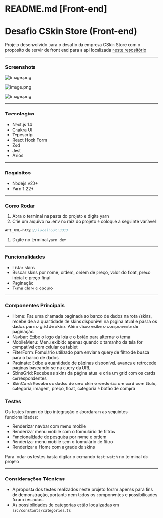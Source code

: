 # README.md [Front-end]

# Desafio CSkin Store (Front-end)

Projeto desenvolvido para o desafio da empresa CSkin Store com o propósito de servir de front end para a api localizada [neste repositório](https://github.com/lucascardosopsd/CSkin-store-backend.git)

---

### Screenshots

![image.png](https://i.imgur.com/3hhDysi.png)

![image.png](https://i.imgur.com/eusrbVv.png)

![image.png](https://i.imgur.com/Dfigg1y.png)

---

### Tecnologias

- Next.js 14
- Chakra UI
- Typescript
- React Hook Form
- Zod
- Jest
- Axios

---

### Requisitos

- Nodejs v20+
- Yarn 1.22+

---

### Como Rodar

1. Abra o terminal na pasta do projeto e digite yarn
2. Crie um arquivo na .env na raiz do projeto e coloque a seguinte varíavel

```jsx
API_URL=http://localhost:3333
```

1. Digite no terminal `yarn dev`

---

### Funcionalidades

- Listar skins
- Buscar skins por nome, ordem, ordem de preço, valor do float, preço inicial e preço final
- Paginação
- Tema claro e escuro

---

### Componentes Principais

- Home: Faz uma chamada paginada ao banco de dados na rota /skins, recebe dela a quantidade de skins disponível na página atual e passa os dados para o grid de skins. Além disso exibe o componente de paginação.
- Navbar: Exibe o logo da loja e o botão para alternar o tema
- MobileMenu: Menu exibido apenas quando o tamanho da tela for compatível com celular ou tablet
- FilterForm: Fomulário utilizado para enviar a query de filtro de busca para o banco de dados
- Paginate: Exibe a quantidade de páginas disponível, avança e retrocede páginas baseando-se na query da URL
- SkinsGrid: Recebe as skins da página atual e cria um grid com os cards correspondentes
- SkinCard: Recebe os dados de uma skin e renderiza um card com título, categoria, imagem, preço, float, categoria e botão de compra

### Testes

Os testes foram do tipo integração e abordaram as seguintes funcionalidades:

- Renderizar navbar com menu mobile
- Renderizar menu mobile com o formulário de filtros
- Funcionalidade de pesquisa por nome e ordem
- Renderizar menu mobile sem o formulário de filtro
- Renderizar a Home com a grade de skins

Para rodar os testes basta digitar o comando `test:watch` no terminal do projeto

---

### Considerações Técnicas

- A proposta dos testes realizados neste projeto foram apenas para fins de demonstração, portanto nem todos os componentes e possibilidades foram testados.
- As possibilidades de categorias estão localizadas em `src/constants/categories.ts`
